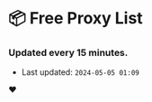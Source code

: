 # :package: Free Proxy List
### Updated every 15 minutes.

- Last updated: `2024-05-05 01:09`

:heart:
